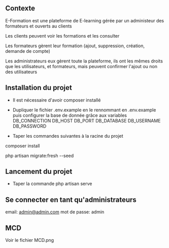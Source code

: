 ## Contexte

E-Formation est une plateforme de E-learning gérée par un administeur des
formateurs et ouverts au clients

Les clients peuvent voir les formations et les consulter

Les formateurs gèrent leur formation (ajout, suppression, création, demande de compte)

Les administrateurs eux gèrent toute la plateforme, ils ont les mêmes droits que
les utilisateurs, et formateurs, mais peuvent confirmer l'ajout ou non des
utilisateurs

## Installation du projet

-   Il est nécessaire d'avoir composer installé

-   Dupliquer le fichier .env.example en le rennommant en .env.example puis
    configurer la base de donnée grâce aux variables
    DB_CONNECTION
    DB_HOST
    DB_PORT
    DB_DATABASE
    DB_USERNAME
    DB_PASSWORD

-   Taper les commandes suivantes à la racine du projet

composer install

php artisan migrate:fresh --seed

## Lancement du projet

-   Taper la commande php artisan serve

## Se connecter en tant qu'administrateurs

email: admin@admin.com
mot de passe: admin

## MCD

Voir le fichier MCD.png
